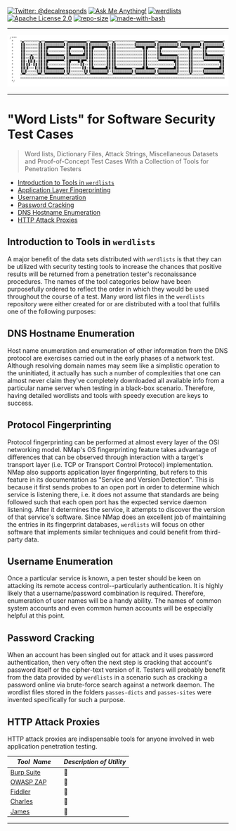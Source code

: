 [![Twitter: @decalresponds](https://img.shields.io/badge/contact-@decalresponds-blue.svg)](https://twitter.com/decalresponds "@decalresponds")
[![Ask Me Anything!](https://img.shields.io/badge/Ask%20me-anything-1abc9c.svg)](https://github.com/decal/werdlists/issues/new "Ask Me Anything!")
[![werdlists](https://img.shields.io/badge/werd-lists-lightgrey.svg)](# "werdlists")
[![Apache License 2.0](https://img.shields.io/badge/license-Apache%202.0-blue.svg)](https://apache.org/licenses/LICENSE-2.0 "Apache License 2.0")
[![repo-size](https://img.shields.io/github/repo-size/decal/werdlists.svg)](# "repo-size")
[![made-with-bash](https://img.shields.io/badge/Made%20with-Bash-1f425f.svg)](https://gnu.org/software/bash/ "Made with Bash")

* * *
[![werdlists](logo.png)](# "Word Lists, Attack Strings, Miscellaneous Datasets and Collections of Proof-of-Concept Test Cases With a Collection of Tools for Penetration Testers")
* * *

# "Word Lists" for Software Security Test Cases

> Word lists, Dictionary Files, Attack Strings, Miscellaneous Datasets and Proof-of-Concept Test Cases With a Collection of Tools for Penetration Testers 

* <a href="#intro">Introduction to Tools in `werdlists`</a>
* <a href="#fingerprints">Application Layer Fingerprinting</a>
* <a href="#usernames">Username Enumeration</a>
* <a href="#passwords">Password Cracking</a>
* <a href="#hostnames">DNS Hostname Enumeration</a>
* <a href="#proxies">HTTP Attack Proxies</a>

## <a name="intro"></a>Introduction to Tools in `werdlists`  

A major benefit of the data sets distributed with `werdlists` is that they can be utilized with security testing tools to increase the chances
that positive results will be returned from a penetration tester's reconaissance procedures. The names of the tool categories below have been 
purposefully ordered to reflect the order in which they would be used throughout the course of a test. Many word list files in the `werdlists`
repository were either created for or are distributed with a tool that fulfills one of the following purposes:

## <a name="hostnames"></a>DNS Hostname Enumeration  

Host name enumeration and enumeration of other information from the DNS protocol are exercises carried out in the early phases of a network 
test. Although resolving domain names may seem like a simplistic operation to the uninitiated, it actually has such a number of complexities 
that one can almost never claim they've completely downloaded all available info from a particular name server when testing in a black-box
scenario. Therefore, having detailed wordlists and tools with speedy execution are keys to success.

## <a name="fingerprints"></a>Protocol Fingerprinting  

Protocol fingerprinting can be performed at almost every layer of the OSI networking model. NMap's OS fingerprinting feature takes advantage
of differences that can be observed through interaction with a target's transport layer (i.e. TCP or Transport Control Protocol) implementation.
NMap also supports application layer fingerprinting, but refers to this feature in its documentation as "Service and Version Detection". This is
because it first sends probes to an open port in order to determine which service is listening there, i.e. it does not assume that standards are
being followed such that each open port has the expected service daemon listening. After it determines the service, it attempts to discover the
version of that service's software. Since NMap does an excellent job of maintaining the entries in its fingerprint databases, `werdlists` will
focus on other software that implements similar techniques and could benefit from third-party data.

## <a name="usernames"></a>Username Enumeration  

Once a particular service is known, a pen tester should be keen on attacking its remote access control--particularly authentication. It is highly
likely that a username/password combination is required. Therefore, enumeration of user names will be a handy ability. The names of common system 
accounts and even common human accounts will be especially helpful at this point.

## <a name="passwords"></a>Password Cracking  

When an account has been singled out for attack and it uses password authentication, then very often the next step is cracking that account's
password itself or the cipher-text version of it. Testers will probably benefit from the data provided by `werdlists` in a scenario such as 
cracking a password online via brute-force search against a network daemon. The wordlist files stored in the folders `passes-dicts` and 
`passes-sites` were invented specifically for such a purpose.

## <a name="proxies"></a>HTTP Attack Proxies  

HTTP attack proxies are indispensable tools for anyone involved in web application penetration testing. 

|&nbsp;&nbsp;&nbsp;&nbsp;_Tool&nbsp;&nbsp;Name_&nbsp;&nbsp;&nbsp;&nbsp;| _Description of Utility_
|:----------------|---------------------------------------------------------------------------------------------------------------------------------------------------------------------------------------------------------------------------------------------
| [Burp Suite](https://portswigger.net) | :email:
| [OWASP ZAP](https://owasp.org "Zed Attack Proxy") | :art: 
| [Fiddler](https://telerik.com/fiddler) | :microscope: 
| [Charles](https://charlesproxy.com) | :door: 
| [James](https://github.com/james-proxy/james) | :scroll: 


* * *

